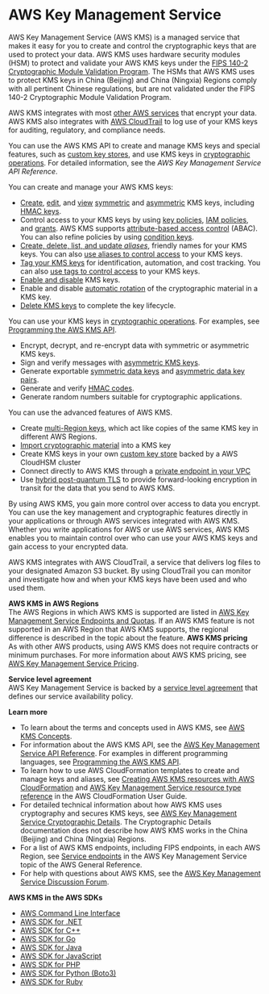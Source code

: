 # AWS Key Management Service<a name="overview"></a>

AWS Key Management Service \(AWS KMS\) is a managed service that makes it easy for you to create and control the cryptographic keys that are used to protect your data\. AWS KMS uses hardware security modules \(HSM\) to protect and validate your AWS KMS keys under the [FIPS 140\-2 Cryptographic Module Validation Program](https://csrc.nist.gov/projects/cryptographic-module-validation-program/certificate/4177)\. The HSMs that AWS KMS uses to protect KMS keys in China \(Beijing\) and China \(Ningxia\) Regions comply with all pertinent Chinese regulations, but are not validated under the FIPS 140\-2 Cryptographic Module Validation Program\.

AWS KMS integrates with most [other AWS services](https://aws.amazon.com/kms/features/#AWS_Service_Integration) that encrypt your data\. AWS KMS also integrates with [AWS CloudTrail](https://docs.aws.amazon.com/awscloudtrail/latest/userguide/) to log use of your KMS keys for auditing, regulatory, and compliance needs\.

You can use the AWS KMS API to create and manage KMS keys and special features, such as [custom key stores](custom-key-store-overview.md), and use KMS keys in [cryptographic operations](concepts.md#cryptographic-operations)\. For detailed information, see the *AWS Key Management Service API Reference*\.

You can create and manage your AWS KMS keys:
+ [Create](create-keys.md), [edit](editing-keys.md), and [view](viewing-keys.md) [symmetric](concepts.md#symmetric-cmks) and [asymmetric](concepts.md#asymmetric-keys-concept) KMS keys, including [HMAC keys](concepts.md#hmac-key-concept)\.
+ Control access to your KMS keys by using [key policies](key-policies.md), [IAM policies](iam-policies.md), and [grants](grants.md)\. AWS KMS supports [attribute\-based access control](abac.md) \(ABAC\)\. You can also refine policies by using [condition keys](policy-conditions.md)\. 
+ [Create, delete, list, and update *aliases*](kms-alias.md), friendly names for your KMS keys\. You can also [use aliases to control access](alias-authorization.md) to your KMS keys\.
+ [Tag your KMS keys](tagging-keys.md) for identification, automation, and cost tracking\. You can also [use tags to control access](tag-authorization.md) to your KMS keys\.
+ [Enable and disable](enabling-keys.md) KMS keys\.
+ Enable and disable [automatic rotation](rotate-keys.md) of the cryptographic material in a KMS key\.
+ [Delete KMS keys](deleting-keys.md) to complete the key lifecycle\.

You can use your KMS keys in [cryptographic operations](concepts.md#cryptographic-operations)\. For examples, see [Programming the AWS KMS API](programming-top.md)\.
+ Encrypt, decrypt, and re\-encrypt data with symmetric or asymmetric KMS keys\.
+ Sign and verify messages with [asymmetric KMS keys](symmetric-asymmetric.md)\.
+ Generate exportable [symmetric data keys](concepts.md#data-keys) and [asymmetric data key pairs](concepts.md#data-key-pairs)\.
+ Generate and verify [HMAC codes](hmac.md)\.
+ Generate random numbers suitable for cryptographic applications\.

You can use the advanced features of AWS KMS\.
+ Create [multi\-Region keys](multi-region-keys-overview.md), which act like copies of the same KMS key in different AWS Regions\.
+ [Import cryptographic material](importing-keys.md) into a KMS key
+ Create KMS keys in your own [custom key store](custom-key-store-overview.md) backed by a AWS CloudHSM cluster
+ Connect directly to AWS KMS through a [private endpoint in your VPC](kms-vpc-endpoint.md)
+ Use [hybrid post\-quantum TLS](pqtls.md) to provide forward\-looking encryption in transit for the data that you send to AWS KMS\.

By using AWS KMS, you gain more control over access to data you encrypt\. You can use the key management and cryptographic features directly in your applications or through AWS services integrated with AWS KMS\. Whether you write applications for AWS or use AWS services, AWS KMS enables you to maintain control over who can use your AWS KMS keys and gain access to your encrypted data\.

AWS KMS integrates with AWS CloudTrail, a service that delivers log files to your designated Amazon S3 bucket\. By using CloudTrail you can monitor and investigate how and when your KMS keys have been used and who used them\.

**AWS KMS in AWS Regions**  
The AWS Regions in which AWS KMS is supported are listed in [AWS Key Management Service Endpoints and Quotas](https://docs.aws.amazon.com/general/latest/gr/kms.html)\. If an AWS KMS feature is not supported in an AWS Region that AWS KMS supports, the regional difference is described in the topic about the feature\. 
<a name="pricing"></a>
**AWS KMS pricing**  
As with other AWS products, using AWS KMS does not require contracts or minimum purchases\. For more information about AWS KMS pricing, see [AWS Key Management Service Pricing](https://aws.amazon.com/kms/pricing/)\.

**Service level agreement**  
AWS Key Management Service is backed by a [service level agreement](https://aws.amazon.com/kms/sla/) that defines our service availability policy\.

**Learn more**
+ To learn about the terms and concepts used in AWS KMS, see [AWS KMS Concepts](concepts.md)\.
+ For information about the AWS KMS API, see the [AWS Key Management Service API Reference](https://docs.aws.amazon.com/kms/latest/APIReference/)\. For examples in different programming languages, see [Programming the AWS KMS API](programming-top.md)\.
+ To learn how to use AWS CloudFormation templates to create and manage keys and aliases, see [Creating AWS KMS resources with AWS CloudFormation](creating-resources-with-cloudformation.md) and [AWS Key Management Service resource type reference](https://docs.aws.amazon.com/AWSCloudFormation/latest/UserGuide/AWS_KMS.html) in the AWS CloudFormation User Guide\.
+ For detailed technical information about how AWS KMS uses cryptography and secures KMS keys, see [AWS Key Management Service Cryptographic Details](https://docs.aws.amazon.com/kms/latest/cryptographic-details/)\. The Cryptographic Details documentation does not describe how AWS KMS works in the China \(Beijing\) and China \(Ningxia\) Regions\.
+ For a list of AWS KMS endpoints, including FIPS endpoints, in each AWS Region, see [Service endpoints](https://docs.aws.amazon.com/general/latest/gr/kms.html#kms_region) in the AWS Key Management Service topic of the AWS General Reference\.
+ For help with questions about AWS KMS, see the [AWS Key Management Service Discussion Forum](https://repost.aws/tags/TAMC3vcPOPTF-rPAHZVRj1PQ/aws-key-management-service)\.

**AWS KMS in the AWS SDKs**
+ [AWS Command Line Interface](https://awscli.amazonaws.com/v2/documentation/api/latest/reference/kms/index.html)
+ [AWS SDK for \.NET](https://docs.aws.amazon.com/sdkfornet/v3/apidocs/items/KeyManagementService/NKeyManagementServiceModel.html)
+ [AWS SDK for C\+\+](https://sdk.amazonaws.com/cpp/api/LATEST/class_aws_1_1_k_m_s_1_1_k_m_s_client.html)
+ [AWS SDK for Go](https://docs.aws.amazon.com/sdk-for-go/api/service/kms/)
+ [AWS SDK for Java](https://docs.aws.amazon.com/AWSJavaSDK/latest/javadoc/com/amazonaws/services/kms/package-summary.html)
+ [AWS SDK for JavaScript](https://docs.aws.amazon.com/AWSJavaScriptSDK/v3/latest/clients/client-kms/index.html)
+ [AWS SDK for PHP](https://docs.aws.amazon.com/aws-sdk-php/v3/api/api-kms-2014-11-01.html)
+ [AWS SDK for Python \(Boto3\)](https://boto3.amazonaws.com/v1/documentation/api/latest/reference/services/kms.html)
+ [AWS SDK for Ruby](https://docs.aws.amazon.com/sdk-for-ruby/v3/api/Aws/KMS/Client.html)